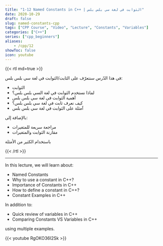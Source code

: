 ```yaml
---
title: "1-12 Named Constants in C++ | الثوابت في لغة سي بلس بلس"
date: 2020-10-29
draft: false
slug: named-constants-cpp
tags: ["CPP Course", "Video", "Lecture", "Constants", "Variables"]
categories: ["C++"]
series: ["cpp_beginners"]
aliases:
    - /cpp/12
showToc: false
icon: youtube
---
```


{{< rtl md=true >}}

في هذا الدّرس سنتعرّف على الثابت/الثوابت في لغة سي بلس بلس:
- الثوابت
- لماذا نستخدم الثوابت في لغة السي بلس بلس؟
- آهمية الثوابت في لغة سي بلس بلس
- كيف نعرف ثابت في لغة سي بلس بلس؟
- آمثلة على الثوابت في لغة سي بلس بلس

بالإضافة إلى:
- مراجعة سريعة للمتغيرات 
- مقارنة الثوابت والمتغيرات 

باستخدام الكثير من الأمثلة

{{< /rtl >}}

---

In this lecture, we will learn about:
- Named Constants
- Why to use a constant in C++?
- Importance of Constants in C++
- How to define a constant in C++?
- Constant Examples in C++

In addition to:
- Quick review of variables in C++
- Comparing Constants VS Variables in C++

using multiple examples.

{{< youtube RgOKO36I2Sk >}}